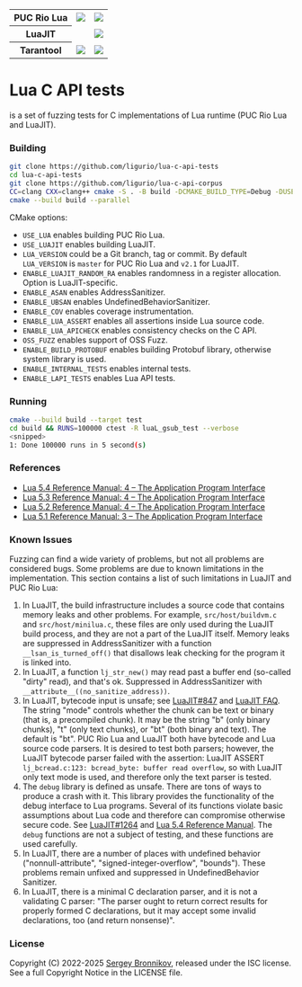 <table>
  <tr>
    <th>PUC Rio Lua</th>
    <td><a href="https://bugs.chromium.org/p/oss-fuzz/issues/list?sort=-opened&can=1&q=proj:lua"><img src="https://oss-fuzz-build-logs.storage.googleapis.com/badges/lua.svg"></a></td>
    <td><a href="https://github.com/ispras/oss-sydr-fuzz/tree/master/projects/lua"><img src="https://img.shields.io/static/v1?label=oss-sydr-fuzz&message=fuzzing&color=brightgreen"></a></td>
  </tr>
  <tr>
    <th>LuaJIT</th>
    <td></td>
    <td><a href="https://github.com/ispras/oss-sydr-fuzz/tree/master/projects/luajit"><img src="https://img.shields.io/static/v1?label=oss-sydr-fuzz&message=fuzzing&color=brightgreen"></a></td>
  </tr>
  <tr>
    <th>Tarantool</th>
    <td><a href="https://bugs.chromium.org/p/oss-fuzz/issues/list?sort=-opened&can=1&q=proj:tarantool"><img src="https://oss-fuzz-build-logs.storage.googleapis.com/badges/tarantool.svg"></a></td>
    <td><a href="https://github.com/ispras/oss-sydr-fuzz/tree/master/projects/tarantool"><img src="https://img.shields.io/static/v1?label=oss-sydr-fuzz&message=fuzzing&color=brightgreen"></a></td>
  </tr>
 </tr>
</table>

# Lua C API tests

is a set of fuzzing tests for C implementations of Lua runtime (PUC Rio Lua and
LuaJIT).

### Building

```sh
git clone https://github.com/ligurio/lua-c-api-tests
cd lua-c-api-tests
git clone https://github.com/ligurio/lua-c-api-corpus
CC=clang CXX=clang++ cmake -S . -B build -DCMAKE_BUILD_TYPE=Debug -DUSE_LUA=ON [-DUSE_LUAJIT=ON]
cmake --build build --parallel
```

CMake options:

- `USE_LUA` enables building PUC Rio Lua.
- `USE_LUAJIT` enables building LuaJIT.
- `LUA_VERSION` could be a Git branch, tag or commit. By default `LUA_VERSION` is
`master` for PUC Rio Lua and `v2.1` for LuaJIT.
- `ENABLE_LUAJIT_RANDOM_RA` enables randomness in a register allocation. Option
is LuaJIT-specific.
- `ENABLE_ASAN` enables AddressSanitizer.
- `ENABLE_UBSAN` enables UndefinedBehaviorSanitizer.
- `ENABLE_COV` enables coverage instrumentation.
- `ENABLE_LUA_ASSERT` enables all assertions inside Lua source code.
- `ENABLE_LUA_APICHECK` enables consistency checks on the C API.
- `OSS_FUZZ` enables support of OSS Fuzz.
- `ENABLE_BUILD_PROTOBUF` enables building Protobuf library, otherwise system
  library is used.
- `ENABLE_INTERNAL_TESTS` enables internal tests.
- `ENABLE_LAPI_TESTS` enables Lua API tests.

### Running

```sh
cmake --build build --target test
cd build && RUNS=100000 ctest -R luaL_gsub_test --verbose
<snipped>
1: Done 100000 runs in 5 second(s)
```

### References

- [Lua 5.4 Reference Manual: 4 – The Application Program Interface](https://www.lua.org/manual/5.4/manual.html#4)
- [Lua 5.3 Reference Manual: 4 – The Application Program Interface](https://www.lua.org/manual/5.3/manual.html#4)
- [Lua 5.2 Reference Manual: 4 – The Application Program Interface](https://www.lua.org/manual/5.2/manual.html#4)
- [Lua 5.1 Reference Manual: 3 – The Application Program Interface](https://www.lua.org/manual/5.1/manual.html#3)

### Known Issues

Fuzzing can find a wide variety of problems, but not all problems
are considered bugs. Some problems are due to known limitations in
the implementation. This section contains a list of such
limitations in LuaJIT and PUC Rio Lua:

1. In LuaJIT, the build infrastructure includes a source code that
   contains memory leaks and other problems. For example,
   `src/host/buildvm.c` and `src/host/minilua.c`, these files are
   only used during the LuaJIT build process, and they are not
   a part of the LuaJIT itself. Memory leaks are suppressed in
   AddressSanitizer with a function `__lsan_is_turned_off()` that
   disallows leak checking for the program it is linked into.
1. In LuaJIT, a function `lj_str_new()` may read past a buffer end
   (so-called "dirty" read), and that's ok. Suppressed in
   AddressSanitizer with `__attribute__((no_sanitize_address))`.
1. In LuaJIT, bytecode input is unsafe; see [LuaJIT#847][LuaJIT#847]
   and [LuaJIT FAQ][LuaJIT FAQ]. The string "mode" controls
   whether the chunk can be text or binary (that is, a precompiled
   chunk). It may be the string "b" (only binary chunks),
   "t" (only text chunks), or "bt" (both binary and text). The
   default is "bt". PUC Rio Lua and LuaJIT both have bytecode and
   Lua source code parsers. It is desired to test both
   parsers; however, the LuaJIT bytecode parser failed with the
   assertion: LuaJIT ASSERT `lj_bcread.c:123: bcread_byte: buffer
   read overflow`, so with LuaJIT only text mode is used, and
   therefore only the text parser is tested.
1. The `debug` library is defined as unsafe. There are tons of ways
   to produce a crash with it. This library provides the functionality
   of the debug interface to Lua programs. Several of its functions
   violate basic assumptions about Lua code and therefore can
   compromise otherwise secure code. See [LuaJIT#1264][LuaJIT#1264]
   and [Lua 5.4 Reference Manual][refmanual54]. The `debug`
   functions are not a subject of testing, and these functions are
   used carefully.
1. In LuaJIT, there are a number of places with undefined behavior
   ("nonnull-attribute", "signed-integer-overflow", "bounds").
   These problems remain unfixed and suppressed in
   UndefinedBehavior Sanitizer.
1. In LuaJIT, there is a minimal C declaration parser, and it is not
   a validating C parser: "The parser ought to return correct
   results for properly formed C declarations, but it may accept
   some invalid declarations, too (and return nonsense)".

[LuaJIT#847]: https://github.com/LuaJIT/LuaJIT/issues/847
[LuaJIT#1264]: https://github.com/LuaJIT/LuaJIT/issues/1264
[LuaJIT FAQ]: https://luajit.org/faq.html#sandbox
[refmanual54]: https://www.lua.org/manual/5.4/manual.html#6.10

### License

Copyright (C) 2022-2025 [Sergey Bronnikov](https://bronevichok.ru/),
released under the ISC license. See a full Copyright Notice in the LICENSE file.
